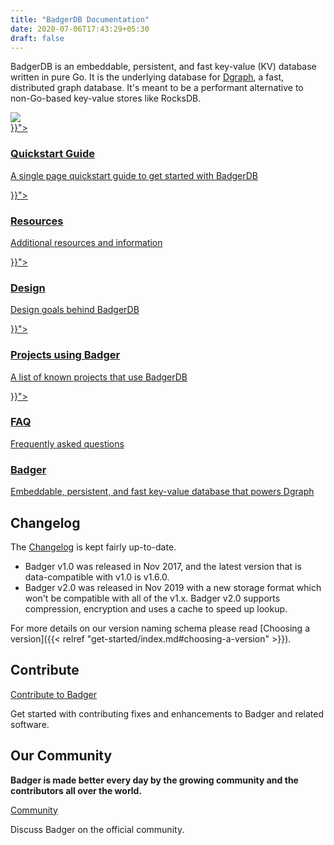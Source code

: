 ```yaml
---
title: "BadgerDB Documentation"
date: 2020-07-06T17:43:29+05:30
draft: false
---
```


<div class="landing">
  <div class="hero">
    <p>
BadgerDB is an embeddable, persistent, and fast key-value (KV) database written
in pure Go. It is the underlying database for <a href="https://dgraph.io">Dgraph</a>, a
fast, distributed graph database. It's meant to be a performant alternative to
non-Go-based key-value stores like RocksDB.
    </p>
    <img class="hero-deco" src="/images/diggy-shadow.png" />
  </div>
  <div class="item">
    <div class="icon"><i class="lni lni-play" aria-hidden="true"></i></div>
    <a  href="{{< relref "get-started/_index.md">}}">
      <h3>Quickstart Guide</h3>
      <p>
        A single page quickstart guide to get started with BadgerDB
      </p>
    </a>
  </div>
  <div class="item">
    <div class="icon"><i class="lni lni-book" aria-hidden="true"></i></div>
    <a href="{{< relref "resources/_index.md">}}">
      <h3>Resources</h3>
      <p>
        Additional resources and information
      </p>
    </a>
  </div>
  <div class="item">
    <div class="icon"><i class="lni lni-layers" aria-hidden="true"></i></div>
    <a href="{{< relref "design/_index.md">}}">
      <h3>Design</h3>
      <p>
        Design goals behind BadgerDB
      </p>
    </a>
  </div>

  <div class="item">
    <div class="icon"><i class="lni lni-direction-alt" aria-hidden="true"></i></div>
    <a href="{{< relref "projects-using-badger/_index.md">}}">
      <h3>Projects using Badger</h3>
      <p>
        A list of known projects that use BadgerDB
      </p>
    </a>
  </div>
  <div class="item">
    <div class="icon"><i class="lni lni-question-circle" aria-hidden="true"></i></div>
    <a href="{{< relref "faq/_index.md">}}">
      <h3>FAQ</h3>
      <p>
        Frequently asked questions
      </p>
    </a>
  </div>
  <div class="item">
    <div class="icon"><i class="lni lni-database" aria-hidden="true"></i></div>
    <a href="https://dgraph.io/badger">
      <h3>Badger</h3>
      <p>
        Embeddable, persistent, and fast key-value database that powers Dgraph
      </p>
    </a>
  </div>

</div>

<style>
  ul.contents {
    display: none;
  }
</style>

## Changelog

The [Changelog] is kept fairly up-to-date.

- Badger v1.0 was released in Nov 2017, and the latest version that is data-compatible
with v1.0 is v1.6.0.
- Badger v2.0 was released in Nov 2019 with a new storage format which won't
be compatible with all of the v1.x. Badger v2.0 supports compression, encryption and uses a cache to speed up lookup.

For more details on our version naming schema please read [Choosing a version]({{< relref "get-started/index.md#choosing-a-version" >}}).

[Changelog]:https://github.com/outcaste-io/badger/blob/main/CHANGELOG.md

## Contribute

<section class="toc">
  <div class="container">
    <div class="row row-no-padding">
      <div class="col-12 col-sm-6">
        <div class="section-item">
          <div class="section-name">
            <a href="https://github.com/dgraph-io/badger/blob/master/CONTRIBUTING.md">
              Contribute to Badger
            </a>
          </div>
          <p class="section-desc">
            Get started with contributing fixes and enhancements to Badger and related software.
          </p>
        </div>
      </div>
      </div>
  </div>
</section>

## Our Community

**Badger is made better every day by the growing community and the contributors all over the world.**

<section class="toc">
  <div class="container">
    <div class="row row-no-padding">
      <div class="col-12 col-sm-6">
        <div class="section-item">
          <div class="section-name">
            <a href="https://discuss.dgraph.io">
              Community
            </a>
          </div>
          <p class="section-desc">
            Discuss Badger on the official community.
          </p>
        </div>
      </div>
    </div>
  </div>
</section>
